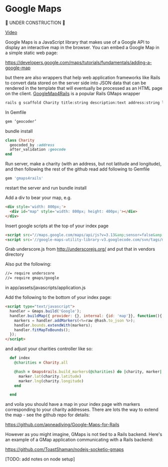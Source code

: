 Google Maps
================

:construction: UNDER CONSTRUCTION :construction:

[Video](https://www.youtube.com/watch?v=rAH78ga58_c)

Google Maps is a JavaScript library that makes use of a Google API to display an interactive map in the browser.  You can embed a Google Map in a simple static web page:

https://developers.google.com/maps/tutorials/fundamentals/adding-a-google-map

but there are also wrappers that help web application frameworks like Rails to convert data stored on the server side into JSON data that can be rendered in the template that will eventually be processed as an HTML page on the client.  [GoogleMap4Rails](https://github.com/apneadiving/Google-Maps-for-Rails) is a popular Rails GMaps wrapper

```sh
rails g scaffold Charity title:string description:text address:string latitude:float longitude:float
```

In Gemfile

```ruby 
gem ‘geocoder’
```

bundle install

```ruby
class Charity
  geocoded_by :address
  after_validation :geocode
end
```

Run server, make a charity (with an address, but not latitude and longitude), and then following the rest of the github read add following to Gemfile

```ruby
gem 'gmaps4rails'
```

restart the server and run bundle install

Add a div to bear your map, e.g. 

```html
<div style='width: 800px;'>
  <div id="map" style='width: 800px; height: 400px;'></div>
</div>
```
Insert google scripts at the top of your index page

```html
<script src="//maps.google.com/maps/api/js?v=3.13&amp;sensor=false&amp;libraries=geometry" type="text/javascript"></script>
<script src='//google-maps-utility-library-v3.googlecode.com/svn/tags/markerclustererplus/2.0.14/src/markerclusterer_packed.js' type='text/javascript'></script>
```

Grab underscore.js from http://underscorejs.org/ and put that in vendors directory

Also put the following:

```sh
//= require underscore
//= require gmaps/google
```

in app/assets/javascripts/application.js

Add the following to the bottom of your index page:

```html
<script type="text/javascript">
  handler = Gmaps.build('Google');
  handler.buildMap({ provider: {}, internal: {id: 'map'}}, function(){
    markers = handler.addMarkers(<%=raw @hash.to_json %>);
    handler.bounds.extendWith(markers);
    handler.fitMapToBounds();
  });
</script>
```

and adjust your charities controller like so:

```rb
  def index
    @charities = Charity.all

    @hash = Gmaps4rails.build_markers(@charities) do |charity, marker|
      marker.lat(charity.latitude)
      marker.lng(charity.longitude)
    end

  end
```

and voila you should have a map in your index page with markers corresponding to your charity addresses.  There are lots the way to extend the map - see the github repo for details:

https://github.com/apneadiving/Google-Maps-for-Rails

However as you might imagine, GMaps is not tied to a Rails backend.  Here's an example of a GMap application communicating with a Rails backend:

https://github.com/ToastShaman/nodejs-socketio-gmaps

[TODO: add notes on node setup]



 

